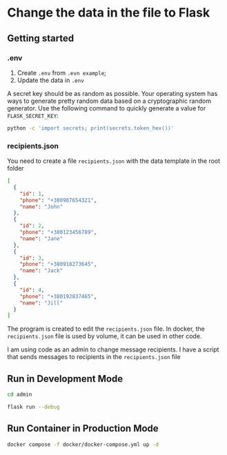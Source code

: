 # Change the data in the file to Flask

## Getting started

### .env

1. Create `.env` from `.evn example`;
2. Update the data in `.env`

A secret key should be as random as possible. Your operating system has ways to generate pretty random data based on a cryptographic random generator. Use the following command to quickly generate a value for `FLASK_SECRET_KEY`:

```bash
python -c 'import secrets; print(secrets.token_hex())'
```

### recipients.json

You need to create a file `recipients.json` with the data template in the root folder

```json
[
  {
    "id": 1,
    "phone": "+380987654321",
    "name": "John"
  },
  {
    "id": 2,
    "phone": "+380123456789",
    "name": "Jane"
  },
  {
    "id": 3,
    "phone": "+380918273645",
    "name": "Jack"
  },
  {
    "id": 4,
    "phone": "+380192837465",
    "name": "Jill"
  }
]
```

The program is created to edit the `recipients.json` file.
In docker, the `recipients.json` file is used by volume, it can be used in other code.

I am using code as an admin to change message recipients. I have a script that sends messages to recipients in the `recipients.json` file

## Run in Development Mode

```bash
cd admin
```

```bash
flask run --debug
```

## Run Container in Production Mode

```bash
docker compose -f docker/docker-compose.yml up -d
```
